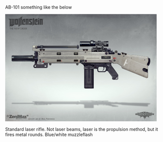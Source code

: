 AB-101
something like the below

<img src="../resources/2e45d4d2aa43a1c2c5e758d32979fde7.jpeg" alt="Image result for wolfenstein laser rifle" width="486" height="344" style="background-color: #e5e5e5;" class="jop-noMdConv">

Standard laser rifle.
Not laser beams, laser is the propulsion method, but it fires metal rounds. Blue/white muzzleflash
